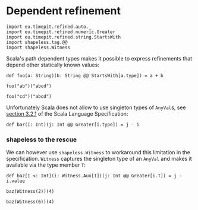 # Dependent refinement

```tut:silent
import eu.timepit.refined.auto._
import eu.timepit.refined.numeric.Greater
import eu.timepit.refined.string.StartsWith
import shapeless.tag.@@
import shapeless.Witness
```

Scala's path dependent types makes it possible to express refinements
that depend other statically known values:

```tut
def foo(a: String)(b: String @@ StartsWith[a.type]) = a + b
```

```tut
foo("ab")("abcd")
```

```tut:fail
foo("cd")("abcd")
```

Unfortunately Scala does not allow to use singleton types of `AnyVal`s,
see [section 3.2.1][spec-3.2.1] of the Scala Language Specification:

```tut:fail
def bar(i: Int)(j: Int @@ Greater[i.type]) = j - i
```

### shapeless to the rescue

We can however use `shapeless.Witness` to workaround this limitation in
the specification. `Witness` captures the singleton type of an `AnyVal`
and makes it available via the type member `T`:

```tut
def baz[I <: Int](i: Witness.Aux[I])(j: Int @@ Greater[i.T]) = j - i.value
```

```tut:nofail
baz(Witness(2))(4)
```

```tut:fail
baz(Witness(6))(4)
```

[spec-3.2.1]: http://www.scala-lang.org/files/archive/spec/2.11/03-types.html#singleton-types

